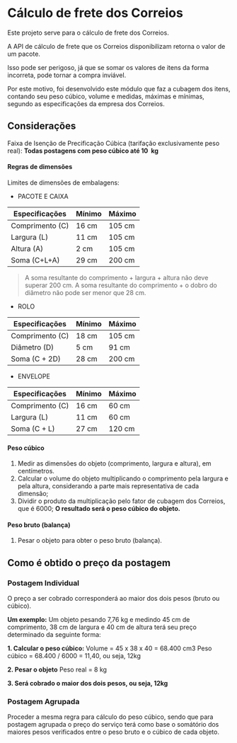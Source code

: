 # Cálculo de frete dos Correios

Este projeto serve para o cálculo de frete dos Correios.

A API de cálculo de frete que os Correios disponibilizam retorna o valor de um pacote.

Isso pode ser perigoso, já que se somar os valores de itens da forma incorreta, pode tornar a compra inviável.

Por este motivo, foi desenvolvido este módulo que faz a cubagem dos itens, contando seu peso cúbico, volume e medidas, máximas e mínimas, segundo as especificações da empresa dos Correios.

## Considerações
Faixa de Isenção de Precificação Cúbica (tarifação exclusivamente peso real): **Todas postagens com peso cúbico até 10  kg**

#### Regras de dimensões
Limites de dimensões de embalagens:

* PACOTE E CAIXA

Especificações|Mínimo|Máximo
--------------|------|------
Comprimento (C)|16 cm|105 cm
Largura (L)|11 cm|105 cm
Altura (A)|2 cm|105 cm
Soma (C+L+A)|29 cm|200 cm
> A soma resultante do comprimento + largura + altura não deve superar 200 cm.
> A soma resultante do comprimento + o dobro do diâmetro não pode ser menor que 28 cm.


* ROLO

Especificações|Mínimo|Máximo
--------------|------|------
Comprimento (C)|18 cm|105 cm
Diâmetro (D)|5 cm|91 cm
Soma (C + 2D)|28 cm|200 cm

* ENVELOPE

Especificações|Mínimo|Máximo
--------------|------|------
Comprimento (C)|16 cm|60 cm
Largura (L)|11 cm|60 cm
Soma (C + L)|27 cm|120 cm

#### Peso cúbico
1. Medir as dimensões do objeto (comprimento, largura e altura), em centímetros.
2. Calcular o volume do objeto multiplicando o comprimento pela largura e pela altura, considerando a parte mais representativa de cada dimensão;
3. Dividir o produto da multiplicação pelo fator de cubagem dos Correios, que é 6000;
**O resultado será o peso cúbico do objeto.**

#### Peso bruto (balança)
1. Pesar o objeto para obter o peso bruto (balança).

## Como é obtido o preço da postagem

### Postagem Individual
O preço a ser cobrado corresponderá ao maior dos dois pesos (bruto ou cúbico).

**Um exemplo:**
Um objeto pesando 7,76 kg e medindo 45 cm de comprimento, 38 cm de largura e 40 cm de altura terá seu preço determinado da seguinte forma:

**1. Calcular o peso cúbico:**
    Volume = 45 x 38 x 40 = 68.400 cm3
    Peso cúbico = 68.400 / 6000 = 11,40, ou seja, 12kg

**2. Pesar o objeto**
    Peso real = 8 kg

**3. Será cobrado o maior dos dois pesos, ou seja, 12kg**

### Postagem Agrupada
Proceder a mesma regra para cálculo do peso cúbico, sendo que para postagem agrupada o preço do serviço terá como base o somátório dos maiores pesos verificados entre o peso bruto e o cúbico de cada objeto.
